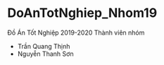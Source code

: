 # DoAnTotNghiep_Nhom19
Đồ Án Tốt Nghiệp 2019-2020
Thành viên nhóm
  + Trần Quang Thịnh
  + Nguyễn Thanh Sơn
